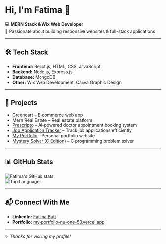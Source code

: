 # Hi, I'm Fatima 👋
💻 **MERN Stack & Wix Web Developer**  
🚀 Passionate about building responsive websites & full-stack applications  

---

## 🛠 **Tech Stack**
- **Frontend:** React.js, HTML, CSS, JavaScript  
- **Backend:** Node.js, Express.js  
- **Database:** MongoDB  
- **Other:** Wix Web Development, Canva Graphic Design  

---

## 📂 **Projects**
- [Greencart](https://github.com/Fatimabutt786/Greencart) – E-commerce web app  
- [Mern Real Estate](https://github.com/Fatimabutt786/Mern-Real-Estate) – Real estate platform  
- [Prescripto](https://github.com/Fatimabutt786/Prescripto) – AI-powered doctor appointment booking system  
- [Job Application Tracker](https://github.com/Fatimabutt786/Job-Application-Tracker) – Track job applications efficiently  
- [My Portfolio](https://my-portfolio-nu-one-53.vercel.app) – Personal portfolio website  
- [Mystery Solver (C Edition)](https://github.com/Fatimabutt786/Mystery-Solver-C-Edition) – C programming problem solver  


---

## 📊 **GitHub Stats**
![Fatima's GitHub stats](https://github-readme-stats.vercel.app/api?username=Fatimabutt786&show_icons=true&theme=tokyonight)  
![Top Languages](https://github-readme-stats.vercel.app/api/top-langs/?username=Fatimabutt786&layout=compact&theme=tokyonight)  

---

## 📬 **Connect With Me**
- **LinkedIn:** [Fatima Butt](https://www.linkedin.com/in/fatima-butt-bb31a529b/)  
- **Portfolio:** [my-portfolio-nu-one-53.vercel.app](https://my-portfolio-nu-one-53.vercel.app)  

---

✨ *Thanks for visiting my profile!*  
